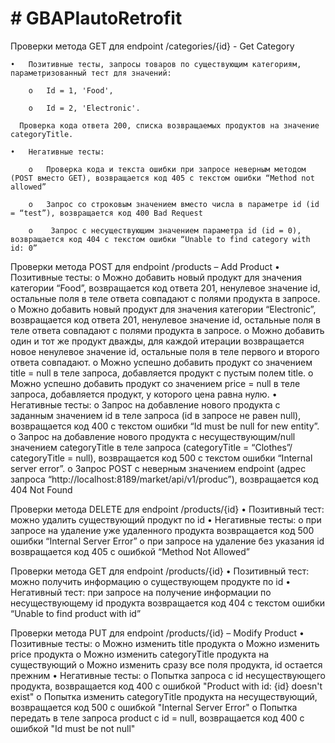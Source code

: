 # # GBAPIautoRetrofit

Проверки метода GET для endpoint /categories/{id}  - Get Category

    •	Позитивные тесты, запросы товаров по существующим категориям, параметризованный тест для значений:

        o	Id = 1, 'Food', 

        o	Id = 2, 'Electronic'.
      
      Проверка кода ответа 200, списка возвращаемых продуктов на значение categoryTitle. 
    
    •	Негативные тесты:
    
        o	Проверка кода и текста ошибки при запросе неверным методом (POST вместо GET), возвращается код 405 с текстом ошибки “Method not allowed”
        
        o	Запрос со строковым значением вместо числа в параметре id (id = “test”), возвращается код 400 Bad Request
        
        o	 Запрос с несуществующим значением параметра id (id = 0), возвращается код 404 с текстом ошибки “Unable to find category with id: 0”


Проверки метода POST для endpoint /products – Add Product
    •	Позитивные тесты:
        o	Можно добавить новый продукт для значения категории “Food”, возвращается код ответа 201, ненулевое значение id, остальные поля в теле ответа совпадают с      полями продукта в запросе.
        o	Можно добавить новый продукт для значения категории “Electronic”, возвращается код ответа 201, ненулевое значение id, остальные поля в теле ответа совпадают с полями продукта в запросе.
        o	Можно добавить один и тот же продукт дважды, для каждой итерации возвращается новое ненулевое значение id, остальные поля в теле первого и второго ответа совпадают.
        o	Можно успешно добавить продукт со значением title = null в теле запроса, добавляется продукт с пустым полем title.
        o	Можно успешно добавить продукт со значением price = null в теле запроса, добавляется продукт, у которого цена равна нулю.
    •	Негативные тесты:
        o	Запрос на добавление нового продукта с заданным значением id в теле запроса (id в запросе не равен null), возвращается код 400 с текстом ошибки “Id must be null for new entity”.
        o	Запрос на добавление нового продукта с несуществующим/null  значением categoryTitle в теле запроса (categoryTitle = “Clothes”/ categoryTitle = null), возвращается код 500 с текстом ошибки “Internal server error”.
        o	Запрос POST с неверным значением endpoint (адрес запроса “http://localhost:8189/market/api/v1/produc”), возвращается код 404 Not Found 


Проверки метода DELETE для endpoint /products/{id}
    •	Позитивный тест: можно удалить существующий продукт по id
    •	Негативные тесты: 
        o	при запросе на удаление уже удаленного продукта возвращается код 500 ошибки “Internal Server Error”
        o	при запросе на удаление без указания id возвращается код 405 с ошибкой “Method Not Allowed”


Проверки метода GET для endpoint /products/{id}
    •	Позитивный тест: можно получить информацию о существующем продукте по id
    •	Негативный тест: при запросе на получение информации по несуществующему id продукта возвращается код 404 с текстом ошибки “Unable to find product with id”

Проверки метода PUT для endpoint /products/{id} – Modify Product
    •	Позитивные тесты:
        o	Можно изменить title продукта 
        o Можно изменить price продукта
        o Можно изменить categoryTitle продукта на существующий
        o Можно изменить сразу все поля продукта, id остается прежним
    • Негативные тесты:
        o Попытка запроса с id несуществующего продукта, возвращается код 400 с ошибкой "Product with id: {id} doesn't exist"
        o Попытка изменить categoryTitle продукта на несуществующий, возвращается код 500 с ошибкой "Internal Server Error"
        o Попытка передать в теле запроса product с id = null, возвращается код 400 с ошибкой "Id must be not null"
